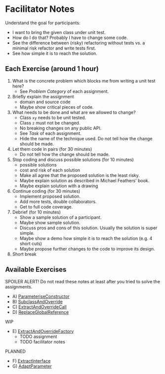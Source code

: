 Facilitator Notes
=================

Understand the goal for participants:

* I want to bring the given class under unit test.
* How do I do that? Probably I have to change some code.
* See the difference between (risky) refactoring without tests vs. a minimal risk refactor and write tests first.
* See how simple it is to reach the solution.

Each Exercise (around 1 hour)
-----------------------------

1. What is the concrete problem which blocks me from writing a unit test here?
    * See *Problem Category* of each assignment.
1. Briefly explain the assignment
    * domain and source code
    * Maybe show critical pieces of code.
1. What needs to be done and what are we allowed to change?
    * Class `xy` needs to be unit tested.
    * Class `z` must not be changed.
    * No breaking changes on any public API.
    * See *Task* of each assignment.
    * Hide the name of the technique used. Do not tell how the change should be made.
1. Let them code in pairs (for 30 minutes)
    * Do not tell how the change should be made.
1. Stop coding and discuss possible solutions (for 10 minutes)
    * possible solutions
    * cost and risk of each solution
    * Make all agree that the proposed solution is the least risky.
    * Maybe explain solution as described in Michael Feathers' book.
    * Maybe explain solution with a drawing
1. Continue coding (for 30 minutes)
    * Implement proposed solution.
    * Add more tests, double collaborators.
    * Get to full code coverage.
1. Debrief (for 10 minutes)
    * Show a sample solution of a participant.
    * Maybe show sample solution.
    * Discuss pros and cons of this solution. Usually the solution is super simple.
    * Maybe show a demo how simple it is to reach the solution (e.g. 4 short cuts)
    * Maybe propose further changes to the code to improve its design.
1. Short break

Available Exercises
-------------------

SPOILER ALERT! Do not read these notes at least after you tried to solve the assignments.

* A) [ParameteriseConstructor](A_ParameteriseConstructor.md)
* B) [SubclassAndOverride](B_SubclassAndOverride.md)
* C) [ExtractAndOverrideCall](C_ExtractAndOverrideCall.md)
* D) [ReplaceGlobalReference](D_ReplaceGlobalReference.md)

WIP

* E) [ExtractAndOverrideFactory](E_ExtractAndOverrideFactory.md)
  * TODO assignment
  * TODO facilitator notes

PLANNED

* F) [ExtractInterface](F_ExtractInterface.md)
* G) [AdaptParameter](G_AdaptParameter.md)
